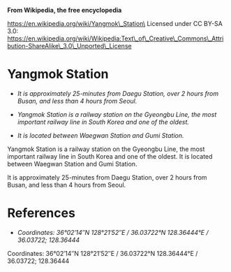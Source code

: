 **From Wikipedia, the free encyclopedia**

https://en.wikipedia.org/wiki/Yangmok\_Station\
Licensed under CC BY-SA 3.0:\
https://en.wikipedia.org/wiki/Wikipedia:Text\_of\_Creative\_Commons\_Attribution-ShareAlike\_3.0\_Unported\_License

Yangmok Station
===============

-   *It is approximately 25-minutes from Daegu Station, over 2 hours
    from Busan, and less than 4 hours from Seoul.*

-   *Yangmok Station is a railway station on the Gyeongbu Line, the most
    important railway line in South Korea and one of the oldest.*

-   *It is located between Waegwan Station and Gumi Station.*

Yangmok Station is a railway station on the Gyeongbu Line, the most
important railway line in South Korea and one of the oldest. It is
located between Waegwan Station and Gumi Station.

It is approximately 25-minutes from Daegu Station, over 2 hours from
Busan, and less than 4 hours from Seoul.

References
==========

-   *Coordinates: 36°02′14″N 128°21′52″E﻿ / ﻿36.03722°N 128.36444°E﻿ /
    36.03722; 128.36444*

Coordinates: 36°02′14″N 128°21′52″E﻿ / ﻿36.03722°N 128.36444°E﻿ /
36.03722; 128.36444
